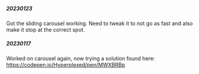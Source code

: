 ##### 20230123

Got the sliding carousel working. Need to tweak it to not go as fast and also make it stop at the correct spot.

##### 20230117

Worked on carousel again, now trying a solution found here:
https://codepen.io/Hyperplexed/pen/MWXBRBp
